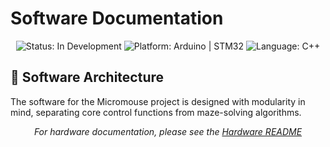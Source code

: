 # Software Documentation

<div align="center">
  <img src="https://img.shields.io/badge/Status-In%20Development-yellow" alt="Status: In Development">
  <img src="https://img.shields.io/badge/Platform-Arduino-orange" alt="Platform: Arduino | STM32">
  <img src="https://img.shields.io/badge/Language-C%2B%2B-blue" alt="Language: C++">
</div>

## 📁 Software Architecture

The software for the Micromouse project is designed with modularity in mind, separating core control functions from maze-solving algorithms.



<div align="center">
  <i>For hardware documentation, please see the <a href="../Hardware/README.md">Hardware README</a></i>
</div>